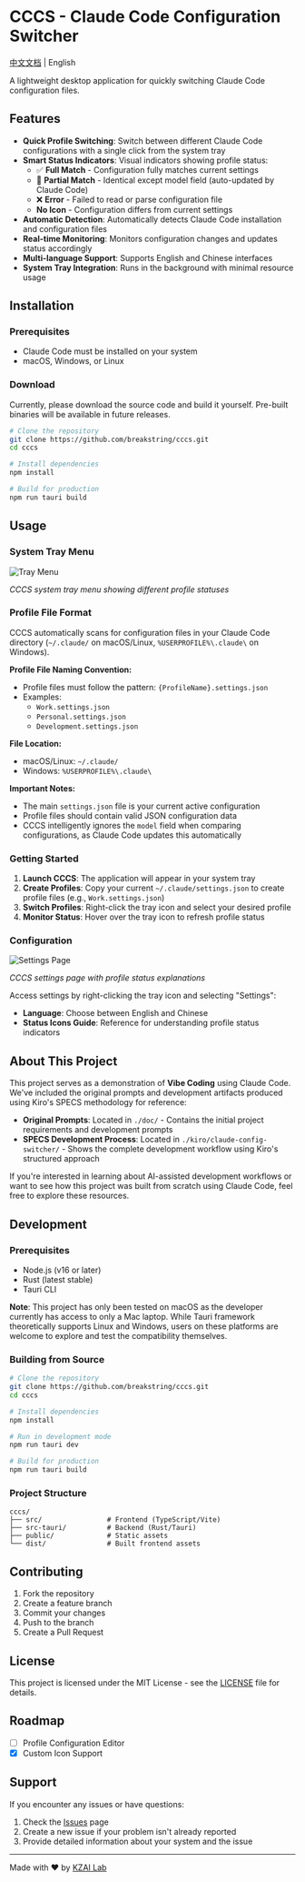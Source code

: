 # CCCS - Claude Code Configuration Switcher

[中文文档](./README.CN.md) | English

A lightweight desktop application for quickly switching Claude Code configuration files.

## Features

- **Quick Profile Switching**: Switch between different Claude Code configurations with a single click from the system tray
- **Smart Status Indicators**: Visual indicators showing profile status:
  - ✅ **Full Match** - Configuration fully matches current settings
  - 🔄 **Partial Match** - Identical except model field (auto-updated by Claude Code)
  - ❌ **Error** - Failed to read or parse configuration file
  - **No Icon** - Configuration differs from current settings
- **Automatic Detection**: Automatically detects Claude Code installation and configuration files
- **Real-time Monitoring**: Monitors configuration changes and updates status accordingly
- **Multi-language Support**: Supports English and Chinese interfaces
- **System Tray Integration**: Runs in the background with minimal resource usage

## Installation

### Prerequisites

- Claude Code must be installed on your system
- macOS, Windows, or Linux

### Download

Currently, please download the source code and build it yourself. Pre-built binaries will be available in future releases.

```bash
# Clone the repository
git clone https://github.com/breakstring/cccs.git
cd cccs

# Install dependencies
npm install

# Build for production
npm run tauri build
```

## Usage

### System Tray Menu

![Tray Menu](./images/traymenu.png)

*CCCS system tray menu showing different profile statuses*

### Profile File Format

CCCS automatically scans for configuration files in your Claude Code directory (`~/.claude/` on macOS/Linux, `%USERPROFILE%\.claude\` on Windows).

**Profile File Naming Convention:**
- Profile files must follow the pattern: `{ProfileName}.settings.json`
- Examples:
  - `Work.settings.json`
  - `Personal.settings.json`
  - `Development.settings.json`

**File Location:**
- macOS/Linux: `~/.claude/`
- Windows: `%USERPROFILE%\.claude\`

**Important Notes:**
- The main `settings.json` file is your current active configuration
- Profile files should contain valid JSON configuration data
- CCCS intelligently ignores the `model` field when comparing configurations, as Claude Code updates this automatically

### Getting Started

1. **Launch CCCS**: The application will appear in your system tray
2. **Create Profiles**: Copy your current `~/.claude/settings.json` to create profile files (e.g., `Work.settings.json`)
3. **Switch Profiles**: Right-click the tray icon and select your desired profile
4. **Monitor Status**: Hover over the tray icon to refresh profile status

### Configuration

![Settings Page](./images/settings.png)

*CCCS settings page with profile status explanations*

Access settings by right-clicking the tray icon and selecting "Settings":

- **Language**: Choose between English and Chinese
- **Status Icons Guide**: Reference for understanding profile status indicators

## About This Project

This project serves as a demonstration of **Vibe Coding** using Claude Code. We've included the original prompts and development artifacts produced using Kiro's SPECS methodology for reference:

- **Original Prompts**: Located in `./doc/` - Contains the initial project requirements and development prompts
- **SPECS Development Process**: Located in `./kiro/claude-config-switcher/` - Shows the complete development workflow using Kiro's structured approach

If you're interested in learning about AI-assisted development workflows or want to see how this project was built from scratch using Claude Code, feel free to explore these resources.

## Development

### Prerequisites

- Node.js (v16 or later)
- Rust (latest stable)
- Tauri CLI

**Note**: This project has only been tested on macOS as the developer currently has access to only a Mac laptop. While Tauri framework theoretically supports Linux and Windows, users on these platforms are welcome to explore and test the compatibility themselves.

### Building from Source

```bash
# Clone the repository
git clone https://github.com/breakstring/cccs.git
cd cccs

# Install dependencies
npm install

# Run in development mode
npm run tauri dev

# Build for production
npm run tauri build
```

### Project Structure

```
cccs/
├── src/                # Frontend (TypeScript/Vite)
├── src-tauri/          # Backend (Rust/Tauri)
├── public/             # Static assets
└── dist/               # Built frontend assets
```

## Contributing

1. Fork the repository
2. Create a feature branch
3. Commit your changes
4. Push to the branch
5. Create a Pull Request

## License

This project is licensed under the MIT License - see the [LICENSE](LICENSE) file for details.

## Roadmap

- [ ] Profile Configuration Editor
- [x] Custom Icon Support

## Support

If you encounter any issues or have questions:

1. Check the [Issues](https://github.com/breakstring/cccs/issues) page
2. Create a new issue if your problem isn't already reported
3. Provide detailed information about your system and the issue

---

Made with ❤️ by [KZAI Lab](https://github.com/breakstring)